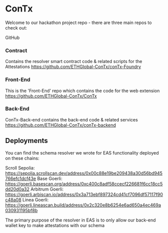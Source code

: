 # ConTx

Welcome to our hackathon project repo - there are three main repos to check out:

GitHub
### Contract
Contains the resolver smart contract code & related scripts for the Attestations
https://github.com/ETHGlobal-ConTx/conTx-Foundry

### Front-End
This is the 'Front-End' repo which contains the code for the web extension 
https://github.com/ETHGlobal-ConTx/ConTx

### Back-End
ConTx-Back-end contains the back-end code & related services
https://github.com/ETHGlobal-ConTx/conTx-backend

## Deployments
You can find the schema resolver we wrote for EAS functionality deployed on these chains:

Scroll Sepolia: https://sepolia.scrollscan.dev/address/0x00c88e19be209438a30d56bd945766efc1dcf43e
Base Goerli: https://goerli.basescan.org/address/0xc400c8adf58ccecf226681f6cc18cc5dd20d0a32
Arbitrum Goerli: https://goerli.arbiscan.io/address/0x3a713ebf897324cd41cf7096df57117f90c48a08
Linea Goerli: https://goerli.lineascan.build/address/0x2c320e8b6254e6ad650a4ec469a030931195bf8b

The primary purpose of the resolver in EAS is to only allow our back-end wallet key to make attestations with our schema
